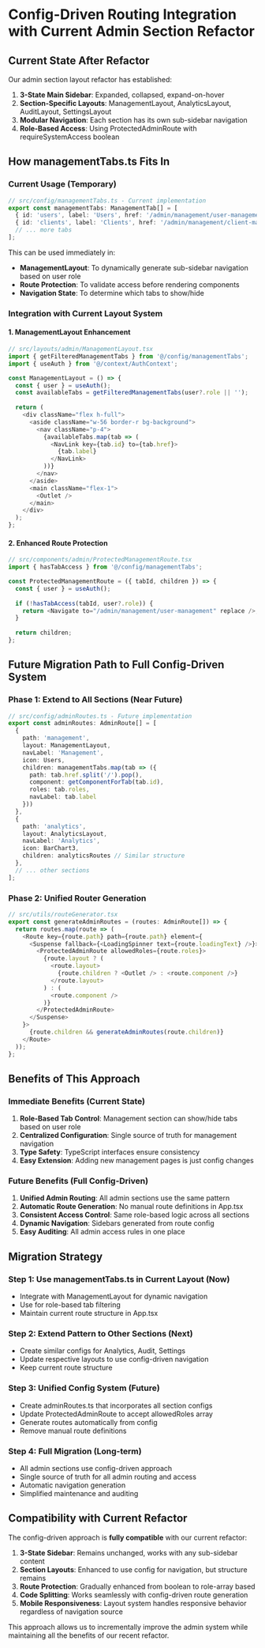 # Config-Driven Routing Integration with Current Admin Section Refactor

## Current State After Refactor

Our admin section layout refactor has established:

1. **3-State Main Sidebar**: Expanded, collapsed, expand-on-hover
2. **Section-Specific Layouts**: ManagementLayout, AnalyticsLayout, AuditLayout, SettingsLayout
3. **Modular Navigation**: Each section has its own sub-sidebar navigation
4. **Role-Based Access**: Using ProtectedAdminRoute with requireSystemAccess boolean

## How managementTabs.ts Fits In

### Current Usage (Temporary)
```typescript
// src/config/managementTabs.ts - Current implementation
export const managementTabs: ManagementTab[] = [
  { id: 'users', label: 'Users', href: '/admin/management/user-management', roles: ['system_admin', 'client_admin'] },
  { id: 'clients', label: 'Clients', href: '/admin/management/client-management', roles: ['system_admin'] },
  // ... more tabs
];
```

This can be used immediately in:
- **ManagementLayout**: To dynamically generate sub-sidebar navigation based on user role
- **Route Protection**: To validate access before rendering components
- **Navigation State**: To determine which tabs to show/hide

### Integration with Current Layout System

#### 1. ManagementLayout Enhancement
```typescript
// src/layouts/admin/ManagementLayout.tsx
import { getFilteredManagementTabs } from '@/config/managementTabs';
import { useAuth } from '@/context/AuthContext';

const ManagementLayout = () => {
  const { user } = useAuth();
  const availableTabs = getFilteredManagementTabs(user?.role || '');
  
  return (
    <div className="flex h-full">
      <aside className="w-56 border-r bg-background">
        <nav className="p-4">
          {availableTabs.map(tab => (
            <NavLink key={tab.id} to={tab.href}>
              {tab.label}
            </NavLink>
          ))}
        </nav>
      </aside>
      <main className="flex-1">
        <Outlet />
      </main>
    </div>
  );
};
```

#### 2. Enhanced Route Protection
```typescript
// src/components/admin/ProtectedManagementRoute.tsx
import { hasTabAccess } from '@/config/managementTabs';

const ProtectedManagementRoute = ({ tabId, children }) => {
  const { user } = useAuth();
  
  if (!hasTabAccess(tabId, user?.role)) {
    return <Navigate to="/admin/management/user-management" replace />;
  }
  
  return children;
};
```

## Future Migration Path to Full Config-Driven System

### Phase 1: Extend to All Sections (Near Future)
```typescript
// src/config/adminRoutes.ts - Future implementation
export const adminRoutes: AdminRoute[] = [
  {
    path: 'management',
    layout: ManagementLayout,
    navLabel: 'Management',
    icon: Users,
    children: managementTabs.map(tab => ({
      path: tab.href.split('/').pop(),
      component: getComponentForTab(tab.id),
      roles: tab.roles,
      navLabel: tab.label
    }))
  },
  {
    path: 'analytics',
    layout: AnalyticsLayout,
    navLabel: 'Analytics',
    icon: BarChart3,
    children: analyticsRoutes // Similar structure
  },
  // ... other sections
];
```

### Phase 2: Unified Router Generation
```typescript
// src/utils/routeGenerator.tsx
export const generateAdminRoutes = (routes: AdminRoute[]) => {
  return routes.map(route => (
    <Route key={route.path} path={route.path} element={
      <Suspense fallback={<LoadingSpinner text={route.loadingText} />}>
        <ProtectedAdminRoute allowedRoles={route.roles}>
          {route.layout ? (
            <route.layout>
              {route.children ? <Outlet /> : <route.component />}
            </route.layout>
          ) : (
            <route.component />
          )}
        </ProtectedAdminRoute>
      </Suspense>
    }>
      {route.children && generateAdminRoutes(route.children)}
    </Route>
  ));
};
```

## Benefits of This Approach

### Immediate Benefits (Current State)
1. **Role-Based Tab Control**: Management section can show/hide tabs based on user role
2. **Centralized Configuration**: Single source of truth for management navigation
3. **Type Safety**: TypeScript interfaces ensure consistency
4. **Easy Extension**: Adding new management pages is just config changes

### Future Benefits (Full Config-Driven)
1. **Unified Admin Routing**: All admin sections use the same pattern
2. **Automatic Route Generation**: No manual route definitions in App.tsx
3. **Consistent Access Control**: Same role-based logic across all sections
4. **Dynamic Navigation**: Sidebars generated from route config
5. **Easy Auditing**: All admin access rules in one place

## Migration Strategy

### Step 1: Use managementTabs.ts in Current Layout (Now)
- Integrate with ManagementLayout for dynamic navigation
- Use for role-based tab filtering
- Maintain current route structure in App.tsx

### Step 2: Extend Pattern to Other Sections (Next)
- Create similar configs for Analytics, Audit, Settings
- Update respective layouts to use config-driven navigation
- Keep current route structure

### Step 3: Unified Config System (Future)
- Create adminRoutes.ts that incorporates all section configs
- Update ProtectedAdminRoute to accept allowedRoles array
- Generate routes automatically from config
- Remove manual route definitions

### Step 4: Full Migration (Long-term)
- All admin sections use config-driven approach
- Single source of truth for all admin routing and access
- Automatic navigation generation
- Simplified maintenance and auditing

## Compatibility with Current Refactor

The config-driven approach is **fully compatible** with our current refactor:

1. **3-State Sidebar**: Remains unchanged, works with any sub-sidebar content
2. **Section Layouts**: Enhanced to use config for navigation, but structure remains
3. **Route Protection**: Gradually enhanced from boolean to role-array based
4. **Code Splitting**: Works seamlessly with config-driven route generation
5. **Mobile Responsiveness**: Layout system handles responsive behavior regardless of navigation source

This approach allows us to incrementally improve the admin system while maintaining all the benefits of our recent refactor.